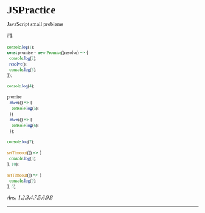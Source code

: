# JSPractice

JavaScript small problems

<style>
    *{
        padding: 0;
        margin: 0;
        font-family: Consolas;
    } 
</style>

#1.

```javascript
console.log(1);
const promise = new Promise((resolve) => {
  console.log(2);
  resolve();
  console.log(3);
});

console.log(4);

promise
  .then(() => {
    console.log(5);
  })
  .then(() => {
    console.log(6);
  });

console.log(7);

setTimeout(() => {
  console.log(8);
}, 10);

setTimeout(() => {
  console.log(9);
}, 0);
```
_Ans: 1,2,3,4,7,5,6,9,8_

---
